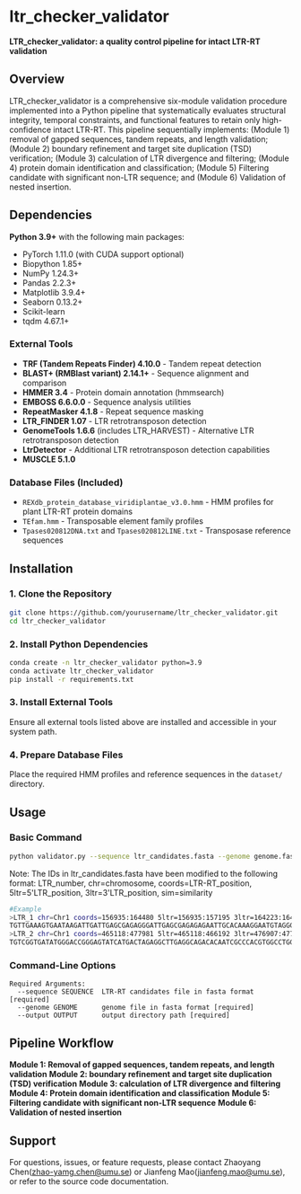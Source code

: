 # ltr_checker_validator

**LTR_checker_validator: a quality control pipeline for intact LTR-RT validation**

## Overview

LTR_checker_validator is a comprehensive six-module validation procedure implemented into a Python pipeline that systematically evaluates structural integrity, temporal constraints, and functional features to retain only high-confidence intact LTR-RT. This pipeline sequentially implements: (Module 1) removal of gapped sequences, tandem repeats, and length validation; (Module 2) boundary refinement and target site duplication (TSD) verification; (Module 3) calculation of LTR divergence and filtering; (Module 4) protein domain identification and classification; (Module 5) Filtering candidate with significant non-LTR sequence; and (Module 6) Validation of nested insertion.

## Dependencies

**Python 3.9+** with the following main packages:
- PyTorch 1.11.0 (with CUDA support optional)
- Biopython 1.85+
- NumPy 1.24.3+
- Pandas 2.2.3+
- Matplotlib 3.9.4+
- Seaborn 0.13.2+
- Scikit-learn
- tqdm 4.67.1+

### External Tools

- **TRF (Tandem Repeats Finder) 4.10.0** - Tandem repeat detection
- **BLAST+ (RMBlast variant) 2.14.1+** - Sequence alignment and comparison
- **HMMER 3.4** - Protein domain annotation (hmmsearch)
- **EMBOSS 6.6.0.0** - Sequence analysis utilities
- **RepeatMasker 4.1.8** - Repeat sequence masking
- **LTR_FINDER 1.07** - LTR retrotransposon detection
- **GenomeTools 1.6.6** (includes LTR_HARVEST) - Alternative LTR retrotransposon detection
- **LtrDetector** - Additional LTR retrotransposon detection capabilities
- **MUSCLE 5.1.0**

### Database Files (Included)

- `REXdb_protein_database_viridiplantae_v3.0.hmm` - HMM profiles for plant LTR-RT protein domains
- `TEfam.hmm` - Transposable element family profiles
- `Tpases020812DNA.txt` and `Tpases020812LINE.txt` - Transposase reference sequences

## Installation

### 1. Clone the Repository
```bash
git clone https://github.com/yourusername/ltr_checker_validator.git
cd ltr_checker_validator
```

### 2. Install Python Dependencies
```bash
conda create -n ltr_checker_validator python=3.9
conda activate ltr_checker_validator
pip install -r requirements.txt
```

### 3. Install External Tools

Ensure all external tools listed above are installed and accessible in your system path.

### 4. Prepare Database Files

Place the required HMM profiles and reference sequences in the `dataset/` directory.

## Usage

### Basic Command
```bash
python validator.py --sequence ltr_candidates.fasta --genome genome.fasta --output output_dir
```
Note: The IDs in ltr_candidates.fasta have been modified to the following format:
LTR_number, chr=chromosome, coords=LTR-RT_position, 5ltr=5'LTR_position, 3ltr=3'LTR_position, sim=similarity
```bash
#Example
>LTR_1 chr=Chr1 coords=156935:164480 5ltr=156935:157195 3ltr=164223:164480 sim=0.93
TGTTGAAAGTGAATAAGATTGATTGAGCGAGAGGGATTGAGCGAGAGAGAATTGCACAAAGGAATGTAGGGAATGAATGAGC
>LTR_2 chr=Chr1 coords=465118:477981 5ltr=465118:466192 3ltr=476907:477981 sim=1.00
TGTCGGTGATATGGGACCGGGAGTATCATGACTAGAGGCTTGAGGCAGACACAATCGCCCACGTGGCCTGGCACCTTCGGGG
```
### Command-Line Options
```
Required Arguments:
  --sequence SEQUENCE  LTR-RT candidates file in fasta format [required]
  --genome GENOME      genome file in fasta format [required]
  --output OUTPUT      output directory path [required]
```

## Pipeline Workflow

**Module 1: Removal of gapped sequences, tandem repeats, and length validation**
**Module 2: boundary refinement and target site duplication (TSD) verification**
**Module 3: calculation of LTR divergence and filtering**
**Module 4: Protein domain identification and classification**
**Module 5: Filtering candidate with significant non-LTR sequence**
**Module 6: Validation of nested insertion**

## Support

For questions, issues, or feature requests, please contact Zhaoyang Chen(zhao-yamg.chen@umu.se) or Jianfeng Mao(jianfeng.mao@umu.se), or refer to the source code documentation.
